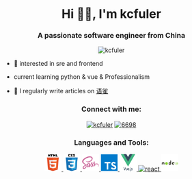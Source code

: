 <h1 align="center">Hi 😶‍🌫️, I'm kcfuler</h1>
<h3 align="center">A passionate software engineer from China</h3>

<p align="center"> <img src="https://komarev.com/ghpvc/?username=kcfuler&label=Profile%20views&color=0e75b6&style=flat" alt="kcfuler" /> </p>

- 🌱 interested in sre and frontend
- current learning python & vue & Professionalism

- 📝 I regularly write articles on [语雀](https://www.yuque.com/pengcheng-ntssk)

<h3 align="center">Connect with me:</h3>
<p align="center">
<a href="https://twitter.com/lkkkkk52391894" target="blank"><img align="center" src="https://raw.githubusercontent.com/rahuldkjain/github-profile-readme-generator/master/src/images/icons/Social/twitter.svg" alt="kcfuler" height="30" width="40" /></a>
<a href="https://discord.gg/84yvJBsY" target="blank"><img align="center" src="https://raw.githubusercontent.com/rahuldkjain/github-profile-readme-generator/master/src/images/icons/Social/discord.svg" alt="6698" height="30" width="40" /></a>
</p>

<h3 align="center">Languages and Tools:</h3>
<p align="center">
<a href="https://www.w3.org/html/" target="_blank" rel="noreferrer">
    <img
        src="https://raw.githubusercontent.com/devicons/devicon/master/icons/html5/html5-original-wordmark.svg"
        alt="html5"
        width="40"
        height="40"
    />
</a>
<a href="https://www.w3schools.com/css/" target="_blank" rel="noreferrer">
    <img
        src="https://raw.githubusercontent.com/devicons/devicon/master/icons/css3/css3-original-wordmark.svg"
        alt="css3"
        width="40"
        height="40"
    />
</a>
<a href="https://sass-lang.com" target="_blank" rel="noreferrer">
    <img
        src="https://raw.githubusercontent.com/devicons/devicon/master/icons/sass/sass-original.svg"
        alt="sass"
        width="40"
        height="40"
    />
</a>
<a href="https://www.typescriptlang.org/" target="_blank" rel="noreferrer">
    <img
        src="https://raw.githubusercontent.com/devicons/devicon/master/icons/typescript/typescript-original.svg"
        alt="typescript"
        width="40"
        height="40"
    />
</a>
<a href="https://vuejs.org/" target="_blank" rel="noreferrer">
    <img
        src="https://raw.githubusercontent.com/devicons/devicon/master/icons/vuejs/vuejs-original-wordmark.svg"
        alt="vuejs"
        width="40"
        height="40"
    />
</a>
<a href="https://reactjs.org/" target="_blank" rel="noreferrer">
    <img
        src="https://www.runoob.com/wp-content/uploads/2016/02/react.png"
        alt="react"
        width="40"
        height="40"
    />
</a>
<a href="https://nodejs.org" target="_blank" rel="noreferrer">
    <img
        src="https://raw.githubusercontent.com/devicons/devicon/master/icons/nodejs/nodejs-original-wordmark.svg"
        alt="nodejs"
        width="40"
        height="40"
    />
</a>

[//]: # (<a href="https://flutter.dev" target="_blank" rel="noreferrer">)

[//]: # (    <img src="https://www.vectorlogo.zone/logos/flutterio/flutterio-icon.svg" alt="flutter" width="40" height="40" />)

[//]: # (</a>)

</p>

